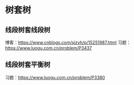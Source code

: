 # 树套树

## 线段树套线段树
博客：https://www.cnblogs.com/sjzyh/p/15251987.html
习题：https://www.luogu.com.cn/problem/P3437

## 线段树套平衡树
习题：https://www.luogu.com.cn/problem/P3380
